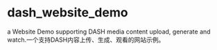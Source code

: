 # dash_website_demo
a Website Demo supporting DASH media content upload, generate and watch.一个支持DASH内容上传、生成、观看的网站示例。
